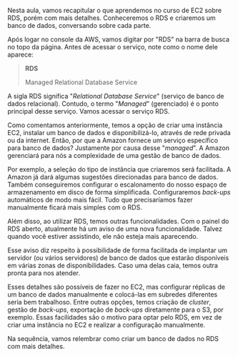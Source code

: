 <div class="formattedText" data-external-links="">
                                <p>Nesta aula, vamos recapitular o que aprendemos no curso de EC2 sobre RDS, porém com mais detalhes. Conheceremos o RDS e criaremos um banco de dados, conversando sobre cada parte.</p>
<p>Após logar no console da AWS, vamos digitar por "RDS" na barra de busca no topo da página. Antes de acessar o serviço, note como o nome dele aparece:</p>
<blockquote>
<p><strong>RDS</strong></p>
<p>Managed Relational Database Service</p>
</blockquote>
<p>A sigla RDS significa "<em>Relational Database Service</em>" (serviço de banco de dados relacional). Contudo, o termo "<em>Managed</em>" (gerenciado) é o ponto principal desse serviço. Vamos acessar o serviço RDS.</p>
<p>Como comentamos anteriormente, temos a opção de criar uma instância EC2, instalar um banco de dados e disponibilizá-lo, através de rede privada ou da internet. Então, por que a Amazon fornece um serviço específico para banco de dados? Justamente por causa desse "<em>managed</em>". A Amazon gerenciará para nós a complexidade de uma gestão de banco de dados.</p>
<p>Por exemplo, a seleção do tipo de instância que criaremos será facilitada. A Amazon já dará algumas sugestões direcionadas para banco de dados. Também conseguiremos configurar o escalonamento do nosso espaço de armazenamento em disco de forma simplificada. Configuraremos <em>back-ups</em> automáticos de modo mais fácil. Tudo que precisaríamos fazer manualmente ficará mais simples com o RDS.</p>
<p>Além disso, ao utilizar RDS, temos outras funcionalidades. Com o painel do RDS aberto, atualmente há um aviso de uma nova funcionalidade. Talvez quando você estiver assistindo, ele não esteja mais aparecendo. </p>
<p>Esse aviso diz respeito à possibilidade de forma facilitada de implantar um servidor (ou vários servidores) de banco de dados que estarão disponíveis em várias zonas de disponibilidades. Caso uma delas caia, temos outra pronta para nos atender.</p>
<p>Esses detalhes são possíveis de fazer no EC2, mas configurar réplicas de um banco de dados manualmente e colocá-las em subredes diferentes seria bem trabalhoso. Entre outras opções, temos criação de <em>cluster</em>, gestão de <em>back-ups</em>, exportação de <em>back-ups</em> diretamente para o S3, por exemplo. Essas facilidades são o motivo para optar pelo RDS, em vez de criar uma instância no EC2 e realizar a configuração manualmente.</p>
<p>Na sequência, vamos relembrar como criar um banco de dados no RDS com mais detalhes.</p>
                        </div>